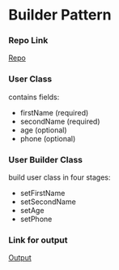 # Builder Pattern

### Repo Link
[Repo](https://github.com/ShazaAllam2001/builder_pattern)

### User Class
contains fields:
- firstName (required)
- secondName (required)
- age (optional)
- phone (optional)

### User Builder Class
build user class in four stages:
- setFirstName
- setSecondName
- setAge
- setPhone

### Link for output
[Output](https://github.com/ShazaAllam2001/builder_pattern/blob/main/output)